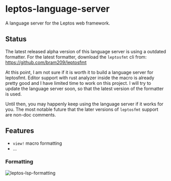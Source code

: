 # leptos-language-server

A language server for the Leptos web framework.

## Status

The latest released alpha version of this language server is using a outdated formatter.
For the latest formatter, download the `leptosfmt` cli from: https://github.com/bram209/leptosfmt

At this point, I am not sure if it is worth it to build a language server for leptosfmt.
Editor support with rust analyzer inside the macro is already pretty good and I have limited time to work on this project. I will try to update the language server soon, so that the latest version of the formatter is used.

Until then, you may happenly keep using the language server if it works for you. The most notable future that the later versions of `leptosfmt` support are non-doc comments.

## Features

- `view!` macro formatting
- ...

### Formatting
![leptos-lsp-formatting](https://user-images.githubusercontent.com/9047770/228370475-729213ed-9670-4b91-8a8c-d04a87a39ee1.gif)
